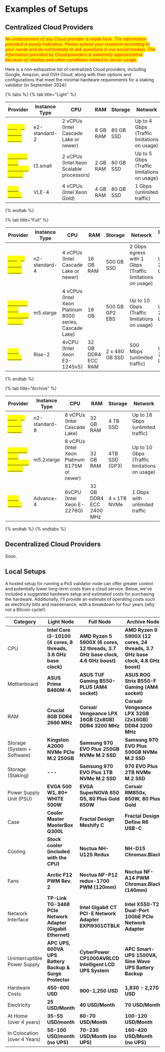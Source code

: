# Examples of Setups

## Centralized Cloud Providers

_<mark style="color:red;">No endorsement of any Cloud provider is made here. The information provided is purely indicative. Please extend your research according to your needs and do not hesitate to ask questions in our social medias. The information provided by Cloud providers is extremely approximative because of rebates and other conditions related to server usage.</mark>_

Here is a non-exhaustive list of centralized Cloud providers, including Google, Amazon, and OVH Cloud, along with their options and configurations that meet the minimal hardware requirements for a staking validator (in September 2024):

{% tabs %}
{% tab title="Light" %}
<table data-view="cards" data-full-width="true"><thead><tr><th>Provider</th><th>Instance Type</th><th>CPU</th><th>RAM</th><th>Storage</th><th>Network</th><th>Operating System</th><th>Price</th></tr></thead><tbody><tr><td><a href="https://cloud.google.com/"><mark style="color:yellow;"><strong>Google Cloud (GCP)</strong></mark></a></td><td>e2-standard-2</td><td>2 vCPUs (Intel Cascade Lake or newer)</td><td>8 GB RAM</td><td>80 GB SSD</td><td>Up to 4 Gbps (Traffic limitations on usage)</td><td>Ubuntu 20.04 LTS</td><td>$30-35/month</td></tr><tr><td><a href="https://aws.amazon.com/"><mark style="color:yellow;"><strong>Amazon Web Services (AWS)</strong></mark></a></td><td>t3.small</td><td>2 vCPUs (Intel Xeon Scalable processors)</td><td>2 GB RAM</td><td>80 GB SSD</td><td>Up to 5 Gbps (Traffic limitations on usage)</td><td>Ubuntu 20.04 LTS</td><td>$11-15/month</td></tr><tr><td><a href="https://www.ovhcloud.com/"><mark style="color:yellow;"><strong>OVH Cloud</strong></mark></a></td><td>VLE-4</td><td>4 vCPUs (Intel Xeon Gold)</td><td>4 GB RAM</td><td>80 GB SSD</td><td>1 Gbps (unlimited traffic)</td><td>Ubuntu 20.04 LTS</td><td>$10-12/month</td></tr></tbody></table>
{% endtab %}

{% tab title="Full" %}
<table data-view="cards" data-full-width="true"><thead><tr><th>Provider</th><th>Instance Type</th><th>CPU</th><th>RAM</th><th>Storage</th><th>Network</th><th>Operating System</th><th>Price</th></tr></thead><tbody><tr><td><a href="https://cloud.google.com/"><mark style="color:yellow;"><strong>Google Cloud (GCP)</strong></mark></a></td><td>n2-standard-4</td><td>4 vCPUs (Intel Cascade Lake or newer)</td><td>16 GB RAM</td><td>500 GB SSD</td><td>2 Gbps egress with 1 Gbps (Traffic limitations on usage)</td><td>Ubuntu 20.04 LTS</td><td>$100-200/month</td></tr><tr><td><a href="https://aws.amazon.com/"><mark style="color:yellow;"><strong>Amazon Web Services (AWS)</strong></mark></a></td><td>m5.xlarge</td><td>4 vCPUs (Intel Xeon Platinum 8000 series, Cascade Lake)</td><td>16 GB</td><td>500 GB GP2 EBS</td><td>Up to 10 Gbps (Traffic limitations on usage)</td><td>Ubuntu 20.04 LTS</td><td>$100-200/month</td></tr><tr><td><a href="https://www.ovhcloud.com/"><mark style="color:yellow;"><strong>OVH Cloud</strong></mark></a></td><td>Rise-2</td><td>4vCPU (Intel Xeon E3-1245v5)</td><td>32 GB DDR4 ECC RAM</td><td>2 x 480 GB SSD</td><td>500 Mbps (unlimited traffic)</td><td>Ubuntu 20.04 LTS</td><td>$90-110/month</td></tr></tbody></table>
{% endtab %}

{% tab title="Archive" %}
<table data-view="cards" data-full-width="true"><thead><tr><th>Provider</th><th>Instance Type</th><th>CPU</th><th>RAM</th><th>Storage</th><th>Network</th><th>Operating System</th><th>Price</th></tr></thead><tbody><tr><td><a href="https://cloud.google.com/"><mark style="color:yellow;"><strong>Google Cloud (GCP)</strong></mark></a></td><td>n2-standard-8</td><td>8 vCPUs (Intel Cascade Lake)</td><td>32 GB RAM</td><td>4 TB SSD</td><td>Up to 16 Gbps (unlimited traffic)</td><td>Ubuntu 20.04 LTS</td><td>$800-1000/month</td></tr><tr><td><a href="https://aws.amazon.com/"><mark style="color:yellow;"><strong>Amazon Web Services (AWS)</strong></mark></a></td><td>m5.2xlarge</td><td>8 vCPUs (Intel Xeon Platinum 8175M or newer)</td><td>32 GB RAM</td><td>4TB SSD (GP3)</td><td>Up to 10 Gbps (Traffic limitations on usage)</td><td>Ubuntu 20.04 LTS</td><td>$700-900/month</td></tr><tr><td><a href="https://www.ovhcloud.com/"><mark style="color:yellow;"><strong>OVH Cloud</strong></mark></a></td><td>Advance-4</td><td>6vCPU (Intel Xeon E-2276G)</td><td>32 GB DDR4 ECC 2400 MHz</td><td>4 x 1TB NVMe</td><td>1 Gbps with unlimited traffic</td><td>Ubuntu 20.04 LTS</td><td>$200-400/month</td></tr></tbody></table>
{% endtab %}
{% endtabs %}

## Decentralized Cloud Providers

Soon.

## Local Setups

A hosted setup for running a PoS validator node can offer greater control and potentially lower long-term costs than a cloud service. Below, we've included a suggested hardware setup and estimated costs for purchasing the hardware. Additionally, I’ll provide an estimate of operating costs such as electricity bills and maintenance, with a breakdown for four years (why not a Bitcoin cycle!).

<table><thead><tr><th width="174">Category</th><th width="191">Light Node</th><th width="193">Full Node</th><th>Archive Node</th></tr></thead><tbody><tr><td>CPU</td><td><strong>Intel Core i3-10100 (4 cores, 8 threads, 3.6 GHz base clock)</strong></td><td><strong>AMD Ryzen 5 5600X (6 cores, 12 threads, 3.7 GHz base clock, 4.6 GHz boost)</strong></td><td><strong>AMD Ryzen 9 5900X (12 cores, 24 threads, 3.7 GHz base clock, 4.8 GHz boost)</strong></td></tr><tr><td>Motherboard</td><td><strong>ASUS Prime B460M-A</strong></td><td><strong>ASUS TUF Gaming B550-PLUS (AM4 socket)</strong></td><td><strong>ASUS ROG Strix B550-F Gaming (AM4 socket)</strong></td></tr><tr><td>RAM</td><td><strong>Crucial 8GB DDR4 2666 MHz</strong></td><td><strong>Corsair Vengeance LPX 16GB (2x8GB) DDR4 3200 MHz</strong></td><td><strong>Corsair Vengeance LPX 32GB (2x16GB) DDR4 3200 MHz</strong></td></tr><tr><td>Storage (System + Software)</td><td><strong>Kingston A2000 NVMe PCIe M.2 250GB</strong></td><td><strong>Samsung 970 EVO Plus 250GB NVMe M.2 SSD</strong></td><td><strong>Samsung 970 EVO Plus 500GB NVMe M.2 SSD</strong></td></tr><tr><td>Storage (Staking)</td><td><strong>---</strong></td><td><strong>Samsung 970 EVO Plus 1TB NVMe M.2 SSD</strong></td><td><strong>970 EVO Plus 2TB NVMe M.2 SSD</strong></td></tr><tr><td>Power Supply Unit (PSU)</td><td><strong>EVGA 500 W1, 80+ WHITE 500W</strong></td><td><strong>EVGA SuperNOVA 650 G5, 80 Plus Gold 650W</strong></td><td><strong>Corsair RM850x, 850W, 80 Plus Gold</strong></td></tr><tr><td>Case</td><td><strong>Cooler Master MasterBox Q300L</strong></td><td><strong>Fractal Design Meshify C</strong></td><td><strong>Fractal Design Define R6 USB-C</strong></td></tr><tr><td>Cooling</td><td><strong>Stock cooler (included with the CPU)</strong></td><td><strong>Noctua NH-U12S Redux</strong></td><td><strong>NH-D15 Chromax.Black</strong></td></tr><tr><td>Fans</td><td><strong>Arctic F12 PWM Rev. 2</strong></td><td><strong>Noctua NF-P12 redux-1700 PWM (120mm)</strong></td><td><strong>Noctua NF-A14 PWM Chromax.Black (140mm)</strong></td></tr><tr><td>Network Interface</td><td><strong>TP-Link TG-3468 PCIe Network Adapter (Gigabit Ethernet)</strong></td><td><strong>Intel Gigabit CT PCI-E Network Adapter EXPI9301CTBLK</strong></td><td><strong>Intel X550-T2 Dual-Port 10GbE PCIe Network Adapter</strong></td></tr><tr><td>Uninterruptible Power Supply</td><td><strong>APC UPS, 600VA UPS Battery Backup &#x26; Surge Protector</strong></td><td><strong>CyberPower CP1000AVRLCD Intelligent LCD UPS System</strong></td><td><strong>APC Smart-UPS 1500VA, Sine Wave UPS Battery Backup</strong></td></tr><tr><td>Hardware Costs</td><td><strong>450-600 USD</strong></td><td><strong>900-1,250 USD</strong></td><td><strong>1,830 - 2,270 USD</strong></td></tr><tr><td>Electricity</td><td><strong>25 USD/Month</strong></td><td><strong>40 USD/Month</strong></td><td><strong>70 USD/Month</strong></td></tr><tr><td>At Home<br>(over 4 years)</td><td><strong>35-55 USD/month</strong></td><td><strong>60-70 USD/Month</strong></td><td><strong>100-120 USD/Month</strong></td></tr><tr><td>In Colocation<br>(over 4 Years)</td><td><strong>50-100 USD/month (no UPS)</strong></td><td><strong>70-230 USD/Month (no UPS)</strong></td><td><strong>160-420 USD/Month (no UPS)</strong></td></tr></tbody></table>
